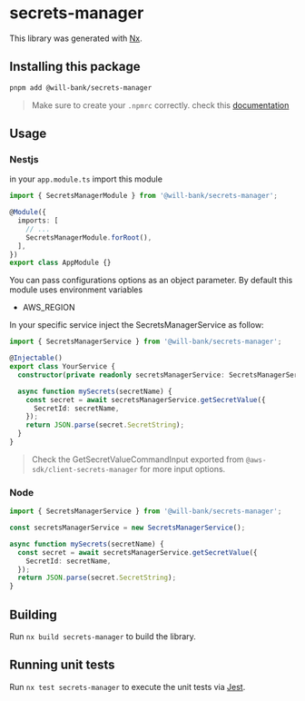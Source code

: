 # secrets-manager

This library was generated with [Nx](https://nx.dev).

## Installing this package

```bash
pnpm add @will-bank/secrets-manager
```

> Make sure to create your `.npmrc` correctly. check this [documentation](../../docs/NPMRC.md)

## Usage

### Nestjs

in your `app.module.ts` import this module

```ts
import { SecretsManagerModule } from '@will-bank/secrets-manager';

@Module({
  imports: [
    // ...
    SecretsManagerModule.forRoot(),
  ],
})
export class AppModule {}
```

You can pass configurations options as an object parameter. By default this module uses environment variables

- AWS_REGION

In your specific service inject the SecretsManagerService as follow:

```ts
import { SecretsManagerService } from '@will-bank/secrets-manager';

@Injectable()
export class YourService {
  constructor(private readonly secretsManagerService: SecretsManagerService, private readonly configService: ConfigService) {}

  async function mySecrets(secretName) {
    const secret = await secretsManagerService.getSecretValue({
      SecretId: secretName,
    });
    return JSON.parse(secret.SecretString);
  }
}
```

> Check the GetSecretValueCommandInput exported from `@aws-sdk/client-secrets-manager` for more input options.

### Node

```ts
import { SecretsManagerService } from '@will-bank/secrets-manager';

const secretsManagerService = new SecretsManagerService();

async function mySecrets(secretName) {
  const secret = await secretsManagerService.getSecretValue({
    SecretId: secretName,
  });
  return JSON.parse(secret.SecretString);
}
```

## Building

Run `nx build secrets-manager` to build the library.

## Running unit tests

Run `nx test secrets-manager` to execute the unit tests via [Jest](https://jestjs.io).
